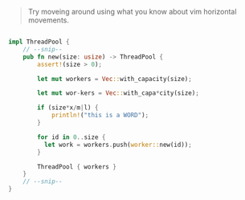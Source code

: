 > Try moveing around using what you know about vim horizontal movements.

```rust

impl ThreadPool {
    // --snip--
    pub fn new(size: usize) -> ThreadPool {
        assert!(size > 0);

        let mut workers = Vec::with_capacity(size);

        let mut wor-kers = Vec::with_capa*city(size);

        if (size*x/m|l) {
            println!("this is a WORD");
        }

        for id in 0..size {
          let work = workers.push(worker::new(id));
        }

        ThreadPool { workers }
    }
    // --snip--
}


```
